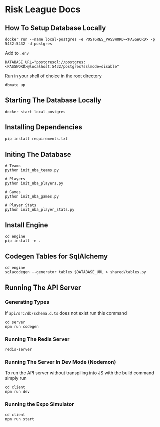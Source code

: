# Risk League Docs

## How To Setup Database Locally
```
docker run --name local-postgres -e POSTGRES_PASSWORD=<PASSWORD> -p 5432:5432 -d postgres
```

Add to `.env`
```
DATABASE_URL="postgresql://postgres:<PASSWORD>@localhost:5432/postgres?sslmode=disable"
```

Run in your shell of choice in the root directory
```
dbmate up
```

## Starting The Database Locally
```
docker start local-postgres
```

## Installing Dependencies
```
pip install requirements.txt
```

## Initing The Database

```
# Teams
python init_nba_teams.py

# Players
python init_nba_players.py

# Games
python init_nba_games.py

# Player Stats
python init_nba_player_stats.py
```

## Install Engine
```
cd engine
pip install -e .
```

## Codegen Tables for SqlAlchemy
```
cd engine
sqlacodegen --generator tables $DATABASE_URL > shared/tables.py
```

## Running The API Server

### Generating Types
If `api/src/db/schema.d.ts` does not exist run this command
```
cd server
npm run codegen
```

### Running The Redis Server
```
redis-server
```

### Running The Server In Dev Mode (Nodemon)
To run the API server without transpiling into JS with the build command simply run
```
cd client
npm run dev
```

### Running the Expo Simulator
```
cd client
npm run start
```